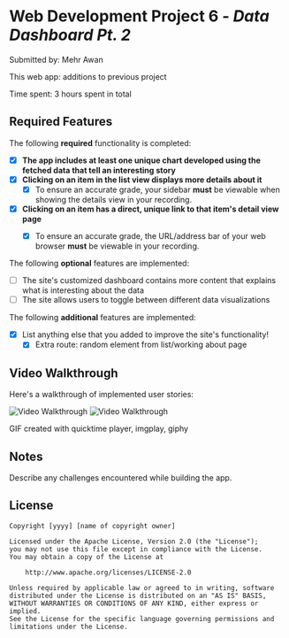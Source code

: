 # Web Development Project 6 - *Data Dashboard Pt. 2*

Submitted by: Mehr Awan

This web app: additions to previous project

Time spent: 3 hours spent in total

## Required Features

The following **required** functionality is completed:

- [x] **The app includes at least one unique chart developed using the fetched data that tell an interesting story**
- [x] **Clicking on an item in the list view displays more details about it**
  - [x] To ensure an accurate grade, your sidebar **must** be viewable when showing the details view in your recording.
- [x] **Clicking on an item has a direct, unique link to that item's detail view page**
  - [x] To ensure an accurate grade, the URL/address bar of your web browser **must** be viewable in your recording.  


The following **optional** features are implemented:

- [ ] The site's customized dashboard contains more content that explains what is interesting about the data
- [ ] The site allows users to toggle between different data visualizations

The following **additional** features are implemented:

* [x] List anything else that you added to improve the site's functionality!
  - [x] Extra route: random element from list/working about page
## Video Walkthrough

Here's a walkthrough of implemented user stories:

<img src='https://i.giphy.com/media/v1.Y2lkPTc5MGI3NjExYnRrbGN1eWdvenQwMmtneDRxMWhwcDZjN3o5bGd6eTd0amFsb2QxbyZlcD12MV9pbnRlcm5hbF9naWZfYnlfaWQmY3Q9Zw/IMFoJVBXD5gLb1tNbc/giphy.gif' title='Video Walkthrough' width='' alt='Video Walkthrough' />

<img src='src/assets/IMB_RukEWx.GIF' title='Video Walkthrough' width='' alt='Video Walkthrough' />

<!-- Replace this with whatever GIF tool you used! -->
GIF created with quicktime player, imgplay, giphy
<!-- Recommended tools:
[Kap](https://getkap.co/) for macOS
[ScreenToGif](https://www.screentogif.com/) for Windows
[peek](https://github.com/phw/peek) for Linux. -->

## Notes

Describe any challenges encountered while building the app.

## License

    Copyright [yyyy] [name of copyright owner]

    Licensed under the Apache License, Version 2.0 (the "License");
    you may not use this file except in compliance with the License.
    You may obtain a copy of the License at

        http://www.apache.org/licenses/LICENSE-2.0

    Unless required by applicable law or agreed to in writing, software
    distributed under the License is distributed on an "AS IS" BASIS,
    WITHOUT WARRANTIES OR CONDITIONS OF ANY KIND, either express or implied.
    See the License for the specific language governing permissions and
    limitations under the License.